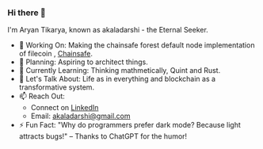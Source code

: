 ### Hi there 👋

I'm Aryan Tikarya, known as akaladarshi - the Eternal Seeker.

- 🔭 Working On: Making the chainsafe forest default node implementation of filecoin , [Chainsafe](https://chainsafe.io/).
- 🤔 Planning: Aspiring to architect things.
- 🌱 Currently Learning: Thinking mathmetically, Quint and Rust.
- 💬 Let's Talk About: Life as in everything and blockchain as a transformative system.
- 📫 Reach Out:
   - Connect on [LinkedIn](https://www.linkedin.com/in/aryan-tikarya/)
   - Email: akaladarshi@gmail.com
- ⚡ Fun Fact: "Why do programmers prefer dark mode? Because light attracts bugs!" – Thanks to ChatGPT for the humor!
